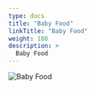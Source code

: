 ```yaml
---
type: docs
title: "Baby Food"
linkTitle: "Baby Food"
weight: 188
description: >
  Baby Food
---
```


![Baby Food](/images/bootcamp-slides/microservices-bootcamp/Slide188.PNG)
